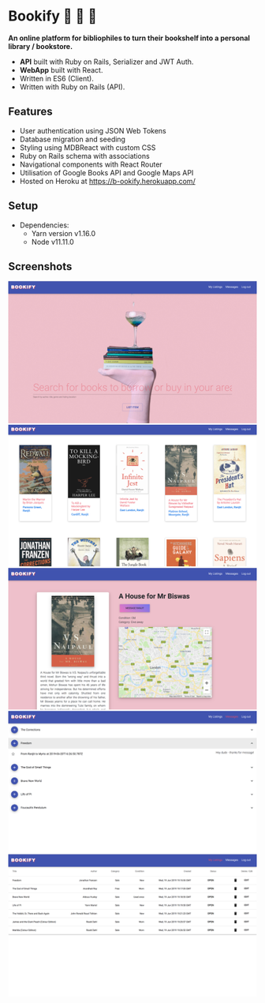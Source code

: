 # Bookify :blue_book: :closed_book: :orange_book:

**An online platform for bibliophiles to turn their bookshelf into a personal library / bookstore.**

- **API** built with Ruby on Rails, Serializer and JWT Auth.
- **WebApp** built with React.
- Written in ES6 (Client).
- Written with Ruby on Rails (API).

## Features

- User authentication using JSON Web Tokens
- Database migration and seeding
- Styling using MDBReact with custom CSS
- Ruby on Rails schema with associations
- Navigational components with React Router
- Utilisation of Google Books API and Google Maps API
- Hosted on Heroku at https://b-ookify.herokuapp.com/

## Setup

- Dependencies:
  - Yarn version v1.16.0
  - Node v11.11.0

## Screenshots

![Homepage](public/home.png "Homepage")
![Books](public/books_view.png "Books")
![Individual](public/individual_book_view.png "Individual")
![Messages](public/messages.png "Messages")
![Dashboard](public/dashboard.png "Dashboard")
